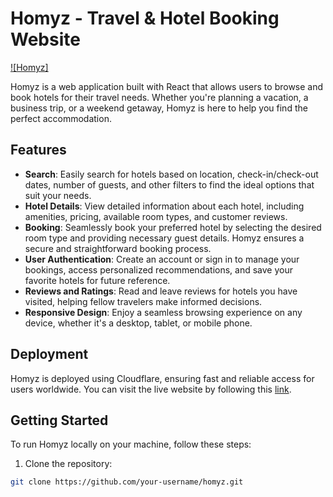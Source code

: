 # Homyz - Travel & Hotel Booking Website

[![Homyz]](https://homyz-8dw.pages.dev/)

Homyz is a web application built with React that allows users to browse and book hotels for their travel needs. Whether you're planning a vacation, a business trip, or a weekend getaway, Homyz is here to help you find the perfect accommodation.

## Features

- **Search**: Easily search for hotels based on location, check-in/check-out dates, number of guests, and other filters to find the ideal options that suit your needs.
- **Hotel Details**: View detailed information about each hotel, including amenities, pricing, available room types, and customer reviews.
- **Booking**: Seamlessly book your preferred hotel by selecting the desired room type and providing necessary guest details. Homyz ensures a secure and straightforward booking process.
- **User Authentication**: Create an account or sign in to manage your bookings, access personalized recommendations, and save your favorite hotels for future reference.
- **Reviews and Ratings**: Read and leave reviews for hotels you have visited, helping fellow travelers make informed decisions.
- **Responsive Design**: Enjoy a seamless browsing experience on any device, whether it's a desktop, tablet, or mobile phone.

## Deployment

Homyz is deployed using Cloudflare, ensuring fast and reliable access for users worldwide. You can visit the live website by following this [link](https://homyz-8dw.pages.dev/).

## Getting Started

To run Homyz locally on your machine, follow these steps:

1. Clone the repository:
```bash
git clone https://github.com/your-username/homyz.git
